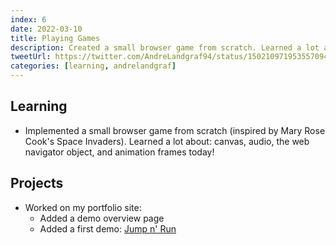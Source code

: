 ```yaml
---
index: 6
date: 2022-03-10
title: Playing Games
description: Created a small browser game from scratch. Learned a lot about canvas, audio, the web navigator object, and animation frames today.
tweetUrl: https://twitter.com/AndreLandgraf94/status/1502109719535570944
categories: [learning, andrelandgraf]
---
```


## Learning

- Implemented a small browser game from scratch (inspired by Mary Rose Cook's Space Invaders). Learned a lot about: canvas, audio, the web navigator object, and animation frames today!

## Projects

- Worked on my portfolio site:
  - Added a demo overview page
  - Added a first demo: [Jump n' Run](https://andrelandgraf.github.io/jump-n-run/)
